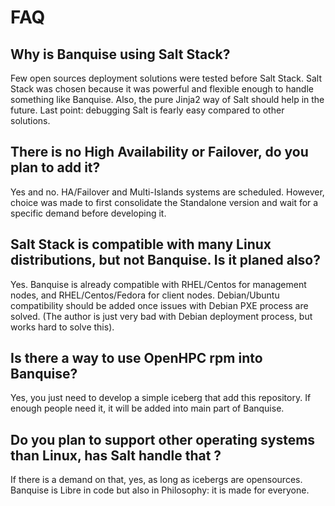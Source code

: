 # FAQ

## Why is Banquise using Salt Stack?

Few open sources deployment solutions were tested before Salt Stack. Salt Stack was chosen because it was powerful and flexible enough to handle something like Banquise. Also, the pure Jinja2 way of Salt should help in the future.
Last point: debugging Salt is fearly easy compared to other solutions.

## There is no High Availability or Failover, do you plan to add it?

Yes and no. HA/Failover and Multi-Islands systems are scheduled. However, choice was made to first consolidate the Standalone version and wait for a specific demand before developing it.

## Salt Stack is compatible with many Linux distributions, but not Banquise. Is it planed also?

Yes. Banquise is already compatible with RHEL/Centos for management nodes, and RHEL/Centos/Fedora for client nodes. Debian/Ubuntu compatibility should be added once issues with Debian PXE process are solved. (The author is just very bad with Debian deployment process, but works hard to solve this).

## Is there a way to use OpenHPC rpm into Banquise?

Yes, you just need to develop a simple iceberg that add this repository. If enough people need it, it will be added into main part of Banquise.

## Do you plan to support other operating systems than Linux, has Salt handle that ?

If there is a demand on that, yes, as long as icebergs are opensources. Banquise is Libre in code but also in Philosophy: it is made for everyone.
